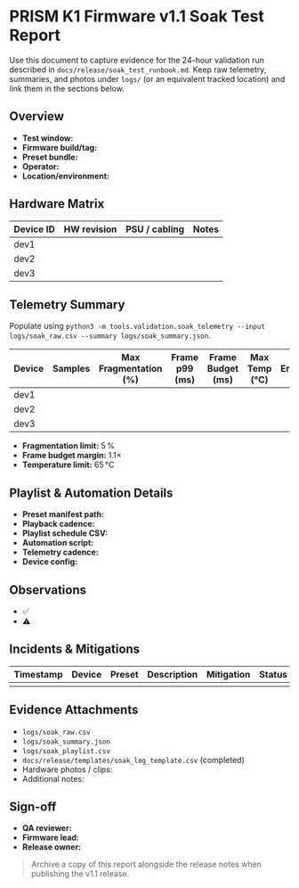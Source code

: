 # PRISM K1 Firmware v1.1 Soak Test Report

Use this document to capture evidence for the 24-hour validation run described in `docs/release/soak_test_runbook.md`. Keep raw telemetry, summaries, and photos under `logs/` (or an equivalent tracked location) and link them in the sections below.

## Overview
- **Test window:** <!-- YYYY-MM-DD HH:MM → YYYY-MM-DD HH:MM (local time) -->
- **Firmware build/tag:** <!-- e.g., firmware-v1.1 -->
- **Preset bundle:** <!-- e.g., out/presets bundle hash -->
- **Operator:** <!-- Name -->
- **Location/environment:** <!-- Ambient temperature, airflow notes -->

## Hardware Matrix

| Device ID | HW revision | PSU / cabling | Notes |
| --- | --- | --- | --- |
| dev1 | <!-- e.g., rev-B --> | <!-- 5V/3A USB-C --> | <!-- serial, special configs --> |
| dev2 |  |  |  |
| dev3 |  |  |  |

## Telemetry Summary

Populate using `python3 -m tools.validation.soak_telemetry --input logs/soak_raw.csv --summary logs/soak_summary.json`.

| Device | Samples | Max Fragmentation (%) | Frame p99 (ms) | Frame Budget (ms) | Max Temp (°C) | Errors |
| --- | --- | --- | --- | --- | --- | --- |
| dev1 |  |  |  |  |  |  |
| dev2 |  |  |  |  |  |  |
| dev3 |  |  |  |  |  |  |

- **Fragmentation limit:** 5 %
- **Frame budget margin:** 1.1×
- **Temperature limit:** 65 °C

## Playlist & Automation Details
- **Preset manifest path:** <!-- out/presets/manifest.json -->
- **Playback cadence:** <!-- e.g., rotate every 5 minutes -->
- **Playlist schedule CSV:** <!-- logs/soak_playlist.csv -->
- **Automation script:** <!-- command used -->
- **Telemetry cadence:** <!-- 60 s, etc. -->
- **Device config:** <!-- logs/soak_devices.yaml -->

## Observations
- ✅ <!-- Example: No frame drops observed -->
- ⚠️ <!-- Example: Device dev2 reached 62 °C at hour 20 -->

## Incidents & Mitigations
| Timestamp | Device | Preset | Description | Mitigation | Status |
| --- | --- | --- | --- | --- | --- |
|  |  |  |  |  |  |

## Evidence Attachments
- `logs/soak_raw.csv`
- `logs/soak_summary.json`
- `logs/soak_playlist.csv`
- `docs/release/templates/soak_log_template.csv` (completed)
- Hardware photos / clips: <!-- links -->
- Additional notes: <!-- e.g., Grafana dashboard -->

## Sign-off
- **QA reviewer:** <!-- Name + date -->
- **Firmware lead:** <!-- Name + date -->
- **Release owner:** <!-- Name + date -->

> Archive a copy of this report alongside the release notes when publishing the v1.1 release.
